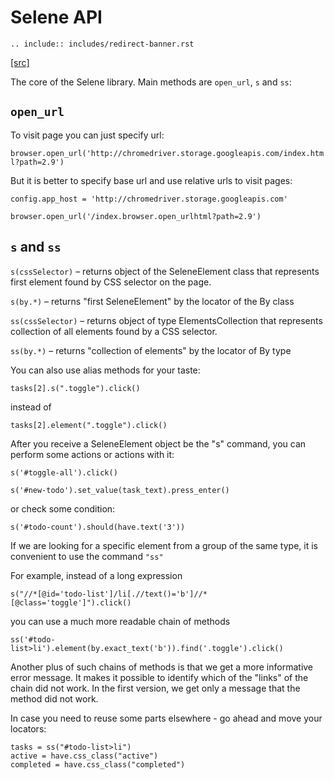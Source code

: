 <meta http-equiv="refresh" content="6; url=https://yashaka.github.io/selene/"/>

# Selene API

```{eval-rst}
.. include:: includes/redirect-banner.rst
```

[[src]](https://github.com/yashaka/selene)

The core of the Selene library. Main methods are ```open_url```, ```s``` and ```ss```:

## ```open_url```

To visit page you can just specify url:

```browser.open_url('http://chromedriver.storage.googleapis.com/index.html?path=2.9')```

But it is better to specify base url and use relative urls to visit pages:

```config.app_host = 'http://chromedriver.storage.googleapis.com'```

```browser.open_url('/index.browser.open_urlhtml?path=2.9')```

## ```s``` and ```ss```

```s(cssSelector)``` – returns object of the SeleneElement class that represents first element found by CSS selector on the page.

```s(by.*)``` – returns "first SeleneElement" by the locator of the By class

```ss(cssSelector)``` – returns object of type ElementsCollection that represents collection of all elements found by a CSS selector.

```ss(by.*)``` – returns "collection of elements" by the locator of By type

You can also use alias methods for your taste:

 ```
 tasks[2].s(".toggle").click()
 ```

instead of

```
tasks[2].element(".toggle").click()
```

After you receive a SeleneElement object be the "s" command, you can perform some actions or actions with it:
```
s('#toggle-all').click()
```

```
s('#new-todo').set_value(task_text).press_enter()
```
or check some condition:
```
s('#todo-count').should(have.text('3'))
```

If we are looking for a specific element from a group of the same type, it is convenient to use the command ```"ss"```

For example, instead of a long expression

```
s("//*[@id='todo-list']/li[.//text()='b']//*[@class='toggle']").click()
```

you can use a much more readable chain of methods

```
ss('#todo-list>li').element(by.exact_text('b')).find('.toggle').click()
```

Another plus of such chains of methods is that we get a more informative error message. It makes it possible to identify which of the "links" of the chain did not work. In the first version, we get only a message that the method did not work.


In case you need to reuse some parts elsewhere - go ahead and move your locators:

```
tasks = ss("#todo-list>li")
active = have.css_class("active")
completed = have.css_class("completed")
```
